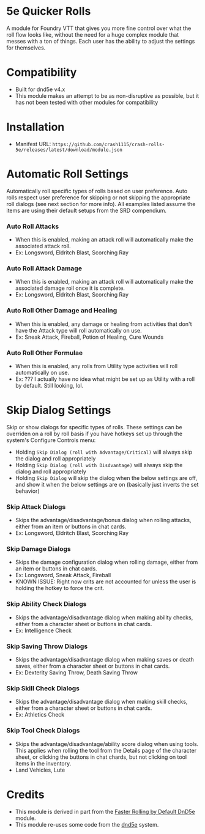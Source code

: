 # 5e Quicker Rolls
A module for Foundry VTT that gives you more fine control over what the roll flow looks like, without the need for a huge complex module that messes with a ton of things. Each user has the ability to adjust the settings for themselves.

# Compatibility
- Built for dnd5e v4.x
- This module makes an attempt to be as non-disruptive as possible, but it has not been tested with other modules for compatibility

# Installation
- Manifest URL: `https://github.com/crash1115/crash-rolls-5e/releases/latest/download/module.json`

# Automatic Roll Settings
Automatically roll specific types of rolls based on user preference. Auto rolls respect user preference for skipping or not skipping the appropriate roll dialogs (see next section for more info). All examples listed assume the items are using their default setups from the SRD compendium.

### Auto Roll Attacks
- When this is enabled, making an attack roll will automatically make the associated attack roll.
- Ex: Longsword, Eldritch Blast, Scorching Ray

### Auto Roll Attack Damage
- When this is enabled, making an attack roll will automatically make the associated damage roll once it is complete.
- Ex: Longsword, Eldritch Blast, Scorching Ray

### Auto Roll Other Damage and Healing
- When this is enabled, any damage or healing from activities that don't have the Attack type will roll automatically on use.
- Ex: Sneak Attack, Fireball, Potion of Healing, Cure Wounds

### Auto Roll Other Formulae
- When this is enabled, any rolls from Utility type activities will roll automatically on use.
- Ex: ??? I actually have no idea what might be set up as Utility with a roll by default. Still looking, lol.

# Skip Dialog Settings
Skip or show dialogs for specific types of rolls. These settings can be overriden on a roll by roll basis if you have hotkeys set up through the system's Configure Controls menu:
- Holding `Skip Dialog (roll with Advantage/Critical)` will always skip the dialog and roll appropriately
- Holding `Skip Dialog (roll with Disdvantage)` will always skip the dialog and roll appropriately
- Holding `Skip Dialog` will skip the dialog when the below settings are off, and show it when the below settings are on (basically just inverts the set behavior)

### Skip Attack Dialogs
- Skips the advantage/disadvantage/bonus dialog when rolling attacks, either from an item or buttons in chat cards.
- Ex: Longsword, Eldritch Blast, Scorching Ray

### Skip Damage Dialogs
- Skips the damage configuration dialog when rolling damage, either from an item or buttons in chat cards.
- Ex: Longsword, Sneak Attack, Fireball
- KNOWN ISSUE: Right now crits are not accounted for unless the user is holding the hotkey to force the crit.

### Skip Ability Check Dialogs
- Skips the advantage/disadvantage dialog when making ability checks, either from a character sheet or buttons in chat cards.
- Ex: Intelligence Check 
 
### Skip Saving Throw Dialogs
- Skips the advantage/disadvantage dialog when making saves or death saves, either from a character sheet or buttons in chat cards.
- Ex: Dexterity Saving Throw, Death Saving Throw

### Skip Skill Check Dialogs
- Skips the advantage/disadvantage dialog when making skill checks, either from a character sheet or buttons in chat cards.
- Ex: Athletics Check

### Skip Tool Check Dialogs
- Skips the advantage/disadvantage/ability score dialog when using tools. This applies when rolling the tool from the Details page of the character sheet, or clicking the buttons in chat chards, but not clicking on tool items in the inventory.
- Land Vehicles, Lute

# Credits
- This module is derived in part from the [Faster Rolling by Default DnD5e](https://github.com/ElfFriend-DnD/foundryvtt-faster-rolling-by-default-5e) module.
- This module re-uses some code from the [dnd5e](https://github.com/foundryvtt/dnd5e) system.
